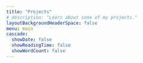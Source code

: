 ```yaml
---
title: "Projects"
# description: "Learn about some of my projects."
layoutBackgroundHeaderSpace: false
menu: main
cascade:
  showDate: false
  showReadingTime: false
  showWordCount: false
---
```

